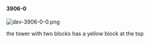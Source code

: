 #### 3906-0
![dev-3906-0-0.png](https://github.com/lil-lab/nlvr/raw/master/nlvr/dev/images/5/dev-3906-0-0.png "dev-3906-0-0.png")

the tower with two blocks has a yellow block at the top